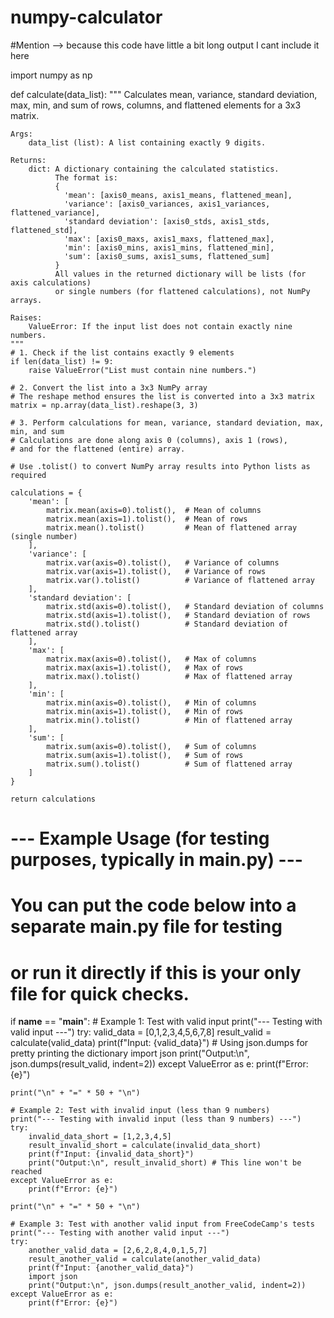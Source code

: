 # numpy-calculator
#Mention --> because this code have little a bit long output I cant include it here

import numpy as np

def calculate(data_list):
    """
    Calculates mean, variance, standard deviation, max, min, and sum
    of rows, columns, and flattened elements for a 3x3 matrix.

    Args:
        data_list (list): A list containing exactly 9 digits.

    Returns:
        dict: A dictionary containing the calculated statistics.
              The format is:
              {
                'mean': [axis0_means, axis1_means, flattened_mean],
                'variance': [axis0_variances, axis1_variances, flattened_variance],
                'standard deviation': [axis0_stds, axis1_stds, flattened_std],
                'max': [axis0_maxs, axis1_maxs, flattened_max],
                'min': [axis0_mins, axis1_mins, flattened_min],
                'sum': [axis0_sums, axis1_sums, flattened_sum]
              }
              All values in the returned dictionary will be lists (for axis calculations)
              or single numbers (for flattened calculations), not NumPy arrays.

    Raises:
        ValueError: If the input list does not contain exactly nine numbers.
    """
    # 1. Check if the list contains exactly 9 elements
    if len(data_list) != 9:
        raise ValueError("List must contain nine numbers.")

    # 2. Convert the list into a 3x3 NumPy array
    # The reshape method ensures the list is converted into a 3x3 matrix
    matrix = np.array(data_list).reshape(3, 3)

    # 3. Perform calculations for mean, variance, standard deviation, max, min, and sum
    # Calculations are done along axis 0 (columns), axis 1 (rows),
    # and for the flattened (entire) array.
    
    # Use .tolist() to convert NumPy array results into Python lists as required
    
    calculations = {
        'mean': [
            matrix.mean(axis=0).tolist(),  # Mean of columns
            matrix.mean(axis=1).tolist(),  # Mean of rows
            matrix.mean().tolist()         # Mean of flattened array (single number)
        ],
        'variance': [
            matrix.var(axis=0).tolist(),   # Variance of columns
            matrix.var(axis=1).tolist(),   # Variance of rows
            matrix.var().tolist()          # Variance of flattened array
        ],
        'standard deviation': [
            matrix.std(axis=0).tolist(),   # Standard deviation of columns
            matrix.std(axis=1).tolist(),   # Standard deviation of rows
            matrix.std().tolist()          # Standard deviation of flattened array
        ],
        'max': [
            matrix.max(axis=0).tolist(),   # Max of columns
            matrix.max(axis=1).tolist(),   # Max of rows
            matrix.max().tolist()          # Max of flattened array
        ],
        'min': [
            matrix.min(axis=0).tolist(),   # Min of columns
            matrix.min(axis=1).tolist(),   # Min of rows
            matrix.min().tolist()          # Min of flattened array
        ],
        'sum': [
            matrix.sum(axis=0).tolist(),   # Sum of columns
            matrix.sum(axis=1).tolist(),   # Sum of rows
            matrix.sum().tolist()          # Sum of flattened array
        ]
    }

    return calculations

# --- Example Usage (for testing purposes, typically in main.py) ---
# You can put the code below into a separate main.py file for testing
# or run it directly if this is your only file for quick checks.

if __name__ == "__main__":
    # Example 1: Test with valid input
    print("--- Testing with valid input ---")
    try:
        valid_data = [0,1,2,3,4,5,6,7,8]
        result_valid = calculate(valid_data)
        print(f"Input: {valid_data}")
        # Using json.dumps for pretty printing the dictionary
        import json
        print("Output:\n", json.dumps(result_valid, indent=2))
    except ValueError as e:
        print(f"Error: {e}")

    print("\n" + "=" * 50 + "\n")

    # Example 2: Test with invalid input (less than 9 numbers)
    print("--- Testing with invalid input (less than 9 numbers) ---")
    try:
        invalid_data_short = [1,2,3,4,5]
        result_invalid_short = calculate(invalid_data_short)
        print(f"Input: {invalid_data_short}")
        print("Output:\n", result_invalid_short) # This line won't be reached
    except ValueError as e:
        print(f"Error: {e}")

    print("\n" + "=" * 50 + "\n")

    # Example 3: Test with another valid input from FreeCodeCamp's tests
    print("--- Testing with another valid input ---")
    try:
        another_valid_data = [2,6,2,8,4,0,1,5,7]
        result_another_valid = calculate(another_valid_data)
        print(f"Input: {another_valid_data}")
        import json
        print("Output:\n", json.dumps(result_another_valid, indent=2))
    except ValueError as e:
        print(f"Error: {e}")
